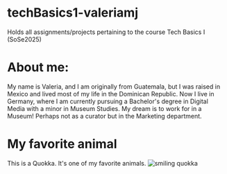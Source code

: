 # techBasics1-valeriamj
 Holds all assignments/projects pertaining to the course Tech Basics I (SoSe2025)

# About me:
My name is Valeria, and I am originally from Guatemala, but I was raised in Mexico and lived most of my life in the Dominican Republic.
Now I live in Germany, where I am currently pursuing a Bachelor's degree in Digital Media with a minor in Museum Studies.
My dream is to work for in a Museum! Perhaps not as a curator but in the Marketing department. 

# My favorite animal 
This is a Quokka. It's one of my favorite animals. 
![smiling quokka](https://images.app.goo.gl/NmyfG6Crd6uA5Z2ZA)
